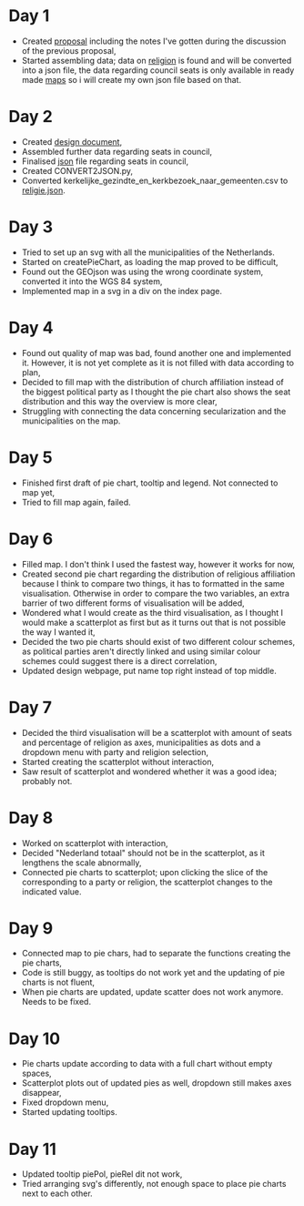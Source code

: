 # Day 1
* Created [proposal](https://github.com/HarmkeV/finalProject/blob/master/README.md) including the notes I've gotten during the discussion     of the previous proposal,
* Started assembling data; data on [religion](https://www.cbs.nl/nl-nl/nieuws/2016/51/helft-nederlanders-is-kerkelijk-of-religieus) is       found and will be converted into a json file, the data regarding council seats is only available in ready made
  [maps](https://lfverkiezingen2018.appspot.com/public/builds/f8p2ht/index.html) so i will create my own json file based on that.

# Day 2
* Created [design document](https://github.com/HarmkeV/finalProject/blob/master/DESIGN.md),
* Assembled further data regarding seats in council,
* Finalised [json](/data/religie.js) file regarding seats in council,
* Created CONVERT2JSON.py,
* Converted kerkelijke_gezindte_en_kerkbezoek_naar_gemeenten.csv to [religie.json](/data/religie.json).

# Day 3
* Tried to set up an svg with all the municipalities of the Netherlands.
* Started on createPieChart, as loading the map proved to be difficult,
* Found out the GEOjson was using the wrong coordinate system, converted it into the WGS 84 system,
* Implemented map in a svg in a div on the index page.

# Day 4
* Found out quality of map was bad, found another one and implemented it. However, it is not yet complete as it is not filled with data according to plan,
* Decided to fill map with the distribution of church affiliation instead of the biggest political party as I thought the pie chart also shows the seat distribution and this way the overview is more clear,
* Struggling with connecting the data concerning secularization and the municipalities on the map.

# Day 5
* Finished first draft of pie chart, tooltip and legend. Not connected to map yet,
* Tried to fill map again, failed.

# Day 6
* Filled map. I don't think I used the fastest way, however it works for now,
* Created second pie chart regarding the distribution of religious affiliation because I think to compare two things, it has to formatted in the same visualisation. Otherwise in order to compare the two variables, an extra barrier of two different forms of visualisation will be added,
* Wondered what I would create as the third visualisation, as I thought I would make a scatterplot as first but as it turns out that is not possible the way I wanted it,
* Decided the two pie charts should exist of two different colour schemes, as political parties aren't directly linked and using similar colour schemes could suggest there is a direct correlation,
* Updated design webpage, put name top right instead of top middle.

# Day 7
* Decided the third visualisation will be a scatterplot with amount of seats and percentage of religion as axes, municipalities as dots and a dropdown menu with party and religion selection,
* Started creating the scatterplot without interaction,
* Saw result of scatterplot and wondered whether it was a good idea; probably not.

# Day 8
* Worked on scatterplot with interaction,
* Decided "Nederland totaal" should not be in the scatterplot, as it lengthens the scale abnormally,
* Connected pie charts to scatterplot; upon clicking the slice of the corresponding to a party or religion, the scatterplot changes to the indicated value.

# Day 9
* Connected map to pie chars, had to separate the functions creating the pie charts,
* Code is still buggy, as tooltips do not work yet and the updating of pie charts is not fluent,
* When pie charts are updated, update scatter does not work anymore. Needs to be fixed.

# Day 10
* Pie charts update according to data with a full chart without empty spaces,
* Scatterplot plots out of updated pies as well, dropdown still makes axes disappear,
* Fixed dropdown menu,
* Started updating tooltips.

# Day 11
* Updated tooltip piePol, pieRel dit not work,
* Tried arranging svg's differently, not enough space to place pie charts next to each other.
